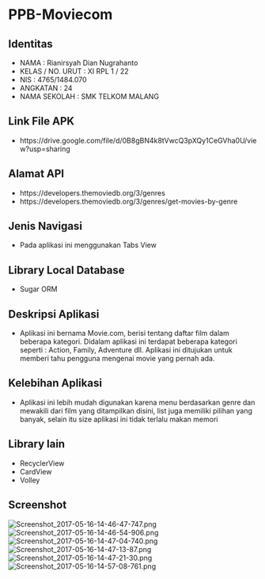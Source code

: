 # PPB-Moviecom

## Identitas
<ul>
  <li>NAMA : Rianirsyah Dian Nugrahanto</li>
  <li>KELAS / NO. URUT : XI RPL 1 / 22</li>
  <li>NIS : 4765/1484.070</li>
  <li>ANGKATAN : 24</li>
  <li>NAMA SEKOLAH : SMK TELKOM MALANG</li>
</ul>


## Link File APK

<ul>
  <li>https://drive.google.com/file/d/0B8gBN4k8tVwcQ3pXQy1CeGVha0U/view?usp=sharing</li>
</ul>


## Alamat API

<ul>
  <li>https://developers.themoviedb.org/3/genres</li>
  <li>https://developers.themoviedb.org/3/genres/get-movies-by-genre</li>
</ul>

## Jenis Navigasi

<ul>
  <li>Pada aplikasi ini menggunakan Tabs View</li>
</ul>


## Library Local Database

<ul>
  <li>Sugar ORM</li>
</ul>


## Deskripsi Aplikasi

<ul>
  <li>Aplikasi ini bernama Movie.com, berisi tentang daftar film dalam beberapa kategori. 
  Didalam aplikasi ini terdapat beberapa kategori seperti : Action, Family, Adventure dll. 
  Aplikasi ini ditujukan untuk memberi tahu pengguna mengenai movie yang pernah ada.</li>
</ul>


## Kelebihan Aplikasi

<ul>
  <li>Aplikasi ini lebih mudah digunakan karena menu berdasarkan genre dan mewakili dari film yang ditampilkan disini, 
  list juga memiliki pilihan yang banyak, selain itu size aplikasi ini tidak terlalu makan memori</li>
</ul>


## Library lain

<ul>
  <li>RecyclerView</li>
  <li>CardView</li>
  <liGithub Bumtech Glide></li>
  <li>Volley</li>
</ul>


## Screenshot

![Screenshot_2017-05-16-14-46-47-747.png](https://s7.postimg.org/grb47s4pn/Screenshot_2017-05-16-14-46-47-747.png)
![Screenshot_2017-05-16-14-46-54-906.png](https://s3.postimg.org/dbp2goq03/Screenshot_2017-05-16-14-46-54-906.png)
![Screenshot_2017-05-16-14-47-04-740.png](https://s11.postimg.org/s8wkk6dxf/Screenshot_2017-05-16-14-47-04-740.png)
![Screenshot_2017-05-16-14-47-13-87.png](https://s3.postimg.org/og4ux809v/Screenshot_2017-05-16-14-47-13-87.png)
![Screenshot_2017-05-16-14-47-21-30.png](https://s16.postimg.org/axen4xdk5/Screenshot_2017-05-16-14-47-21-30.png)
![Screenshot_2017-05-16-14-57-08-761.png](https://s10.postimg.org/5lxg1vbjd/Screenshot_2017-05-16-14-57-08-761.png)



